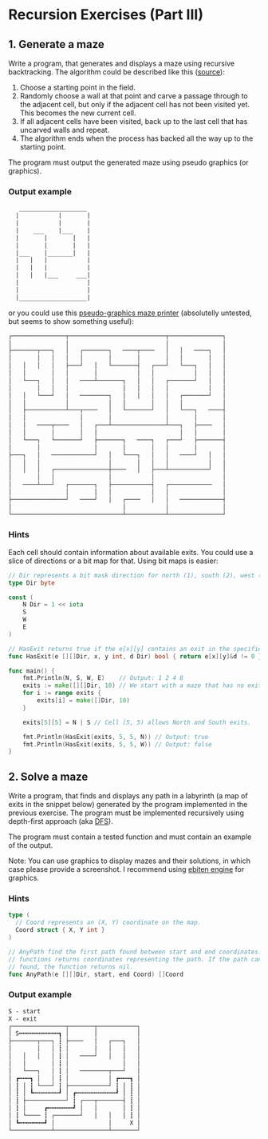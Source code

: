 # Recursion Exercises (Part III)

## 1. Generate a maze

Write a program, that generates and displays a maze using recursive
backtracking. The algorithm could be described like this ([source]):

[source]: https://weblog.jamisbuck.org/2010/12/27/maze-generation-recursive-backtracking

1. Choose a starting point in the field.
2. Randomly choose a wall at that point and carve a passage through to the
   adjacent cell, but only if the adjacent cell has not been visited yet. This
   becomes the new current cell.
3. If all adjacent cells have been visited, back up to the last cell that has
   uncarved walls and repeat.
4. The algorithm ends when the process has backed all the way up to the
   starting point.

The program must output the generated maze using pseudo graphics (or graphics).

### Output example

```txt
   ___________________
  |           |       |
  |           |       |
  |    ___    |___    |
  |       |       |   |
  |       |       |   |
  |___    |_______|   |
  |   |   |           |
  |   |   |           |
  |   |   |___     ___|
  |                   |
  |                   |
  |___________________|
```

or you could use this [pseudo-graphics maze printer] (absolutelly untested, but
seems to show something useful):

[pseudo-graphics maze printer]: https://go.dev/play/p/voz2dTPjO7h

```txt
┌───────────────┬───────────────────────────┬───────────────┐
│               │                           │               │
├───────┬───┐   │   ┌───────┐   ────┬────   │   │   ────┐   │
│       │   │   │   │       │       │       │   │       │   │
│   │   │   │   ├───┘   │   └───────┤   ┌───┘   └───┐   │   │
│   │       │   │       │           │   │           │   │   │
│   └───┐   │   │   ────┴───────┐   │   │   ┌───────┘   │   │
│       │   │   │               │   │   │   │           │   │
│   │   └───┘   │   ────────┐   │   │   │   │   ┌───────┘   │
│   │           │           │   │       │   │   │           │
│   ├───────────┴───┬────   │   └───────┘   │   └───┐   ────┤
│   │               │       │               │       │       │
│   │   ────┬────   │   ┌───┴───────────────┴───┐   ├────   │
│   │       │       │   │                       │   │       │
│   └───┐   └───────┘   ├───────┐   ────┐   ┌───┘   ├───────┤
│       │               │       │       │   │       │       │
├───┐   │   ────────────┘   │   └───┐   │   │   ────┘   │   │
│   │   │                   │       │   │   │           │   │
│   │   │   ┌───────────────┼────   │   ├───┴───────────┘   │
│       │   │               │           │                   │
│   ────┴───┘   ┌───────┐   ├───────────┤   ┌────────────   │
│               │       │   │           │   │               │
├───────────────┘   ────┘   │   ┌────   │   │   ────────────┤
│                               │           │               │
└───────────────────────────────┴───────────┴───────────────┘
```

### Hints

Each cell should contain information about available exits. You could use a
slice of directions or a bit map for that. Using bit maps is easier:

```go
// Dir represents a bit mask direction for north (1), south (2), west (4) and east (8).
type Dir byte

const (
	N Dir = 1 << iota
	S
	W
	E
)

// HasExit returns true if the e[x][y] contains an exit in the specified direction.
func HasExit(e [][]Dir, x, y int, d Dir) bool { return e[x][y]&d != 0 }

func main() {
	fmt.Println(N, S, W, E)    // Output: 1 2 4 8
	exits := make([][]Dir, 10) // We start with a maze that has no exits.
	for i := range exits {
		exits[i] = make([]Dir, 10)
	}

	exits[5][5] = N | S // Cell (5, 5) allows North and South exits.

	fmt.Println(HasExit(exits, 5, 5, N)) // Output: true
	fmt.Println(HasExit(exits, 5, 5, W)) // Output: false
}
```

## 2. Solve a maze

Write a program, that finds and displays any path in a labyrinth (a map of
exits in the snippet below) generated by the program implemented in the previous
exercise. The program must be implemented recursively using depth-first approach
(aka [DFS]).

[DFS]: https://en.wikipedia.org/wiki/Depth-first_search

The program must contain a tested function and must contain an example of the
output.

Note: You can use graphics to display mazes and their solutions, in which case
please provide a screenshot. I recommend using [ebiten engine] for graphics.

[ebiten engine]: https://ebitengine.org/

### Hints

```go
type (
  // Coord represents an (X, Y) coordinate on the map.
  Coord struct { X, Y int }
)

// AnyPath find the first path found between start and end coordinates. The
// functions returns coordinates representing the path. If the path cannot be
// found, the function returns nil.
func AnyPath(e [][]Dir, start, end Coord) []Coord
```

### Output example

```txt
S - start
X - exit
┌───────────────┬───────┬───────────┐
│ S╍╍╍╍╍╍╍╍╍╍╍┓ │       │           │
├───────┬───┐ ┋ ├────   │   ┌───┐   │
│       │   │ ┋ │       │   │   │   │
│   │   │   │ ┋ │   ────┘   │   │   │
│   │       │ ┋ │               │   │
│   └───┐   │ ┋ │   ────────┬───┘   │
│ ┏╍╍╍┓ │   │ ┋ │           │ ┏╍╍╍┓ │
│ ┋ │ ┋ └───┘ ┋ ├───────────┘ ┋ │ ┋ │
│ ┋ │ ┗╍╍╍╍╍╍╍┛ │ ┏╍╍╍╍╍╍╍╍╍╍╍┛ │ ┋ │
│ ┋ ├───────────┘ ┋ ┌───┬───────┤ ┋ │
│ ┋ │     ┏╍╍╍╍╍╍╍┛ │   │       │ ┋ │
│ ┋ └──── ┋ ┌───────┘   │   │   │ ┋ │
│ ┗╍╍╍╍╍╍╍┛ │               │     X │
└───────────┴───────────────┴───────┘
```

